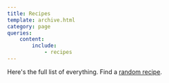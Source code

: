 ```yaml
---
title: Recipes
template: archive.html
category: page
queries:
    content:
        include:
            - recipes
---
```


Here's the full list of everything. Find a [random recipe](/).
